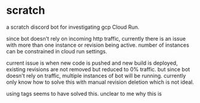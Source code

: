 # scratch
a scratch discord bot for investigating gcp Cloud Run. 

since bot doesn't rely on incoming http traffic, currently there is an issue with more than one instance or revision being active. number of instances can be constrained in cloud run settings.

current issue is when new code is pushed and new build is deployed, existing revisions are not removed but reduced to 0% traffic. but since bot doesn't rely on traffic, multiple instances of bot will be running. currently only know how to solve this with manual revision deletion which is not ideal.

using tags seems to have solved this. unclear to me why this is
